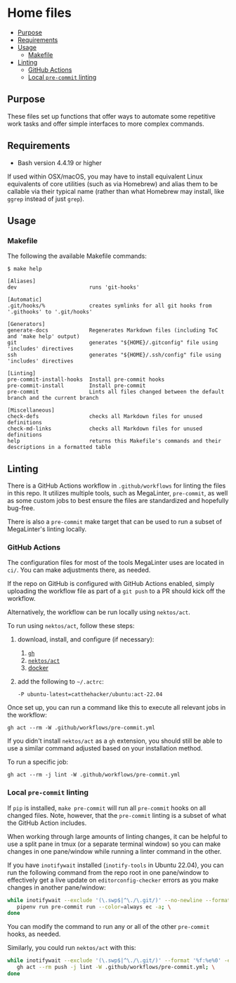 # Home files

- [Purpose](#purpose)
- [Requirements](#requirements)
- [Usage](#usage)
  - [Makefile](#makefile)
- [Linting](#linting)
  - [GitHub Actions](#github-actions)
  - [Local `pre-commit` linting](#local-pre-commit-linting)

## Purpose

These files set up functions that offer ways to automate some repetitive work tasks and offer simple interfaces to more complex commands.

## Requirements

* Bash version 4.4.19 or higher

If used within OSX/macOS, you may have to install equivalent Linux equivalents of core utilities (such as via Homebrew) and alias them to be callable
via their typical name (rather than what Homebrew may install, like `ggrep` instead of just `grep`).

## Usage

### Makefile

The following the available Makefile commands:

```editorconfig
$ make help

[Aliases]
dev                       runs 'git-hooks'

[Automatic]
.git/hooks/%              creates symlinks for all git hooks from '.githooks' to '.git/hooks'

[Generators]
generate-docs             Regenerates Markdown files (including ToC and 'make help' output)
git                       generates "${HOME}/.gitconfig" file using 'includes' directives
ssh                       generates "${HOME}/.ssh/config" file using 'includes' directives

[Linting]
pre-commit-install-hooks  Install pre-commit hooks
pre-commit-install        Install pre-commit
pre-commit                Lints all files changed between the default branch and the current branch

[Miscellaneous]
check-defs                checks all Markdown files for unused definitions
check-md-links            checks all Markdown files for unused definitions
help                      returns this Makefile's commands and their descriptions in a formatted table
```

## Linting

There is a GitHub Actions workflow in `.github/workflows` for linting the files in this repo. It utilizes multiple tools, such as MegaLinter,
`pre-commit`, as well as some custom jobs to best ensure the files are standardized and hopefully bug-free.

There is also a `pre-commit` make target that can be used to run a subset of MegaLinter's linting locally.

### GitHub Actions

The configuration files for most of the tools MegaLinter uses are located in `ci/`. You can make adjustments there, as needed.

If the repo on GitHub is configured with GitHub Actions enabled, simply uploading the workflow file as part of a `git push` to a PR should kick off
the workflow.

Alternatively, the workflow can be run locally using `nektos/act`.

To run using `nektos/act`, follow these steps:
1. download, install, and configure (if necessary):
   1. [`gh`][install `gh`]
   1. [`nektos/act`][install `nektos/act`]
   1. [docker][install docker]
1. add the following to `~/.actrc`:

       -P ubuntu-latest=catthehacker/ubuntu:act-22.04

Once set up, you can run a command like this to execute all relevant jobs in the workflow:

    gh act --rm -W .github/workflows/pre-commit.yml

If you didn't install `nektos/act` as a `gh` extension, you should still be able to use a similar command adjusted based on your installation method.

To run a specific job:

    gh act --rm -j lint -W .github/workflows/pre-commit.yml

### Local `pre-commit` linting

If `pip` is installed, `make pre-commit` will run all `pre-commit` hooks on all changed files. Note, however, that the `pre-commit` linting is a
subset of what the GitHub Action includes.

When working through large amounts of linting changes, it can be helpful to use a split pane in tmux (or a separate terminal window) so you can make
changes in one pane/window while running a linter command in the other.

If you have `inotifywait` installed (`inotify-tools` in Ubuntu 22.04), you can run the following command from the repo root in one pane/window to
effectively get a live update on `editorconfig-checker` errors as you make changes in another pane/window:

```bash
while inotifywait --exclude '(\.swp$|^\./\.git/)' --no-newline --format '%0' -e modify -r .; do \
   pipenv run pre-commit run --color=always ec -a; \
done
```

You can modify the command to run any or all of the other `pre-commit` hooks, as needed.

Similarly, you could run `nektos/act` with this:

```bash
while inotifywait --exclude '(\.swp$|^\./\.git/)' --format '%f:%e%0' -e modify -r .; do \
   gh act --rm push -j lint -W .github/workflows/pre-commit.yml; \
done
```


[install `gh`]: https://github.com/cli/cli#installation
[install `nektos/act`]: https://github.com/nektos/act#installation
[install docker]: https://docs.docker.com/get-docker/
